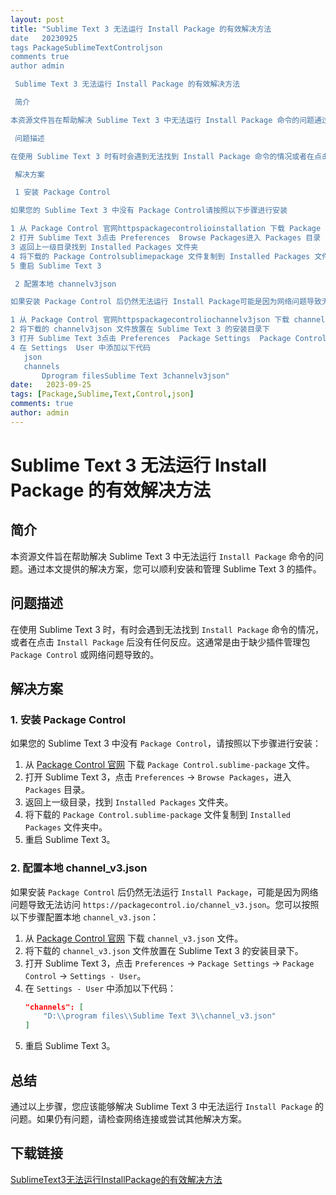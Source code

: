 ```yaml
---
layout: post
title: "Sublime Text 3 无法运行 Install Package 的有效解决方法
date   20230925
tags PackageSublimeTextControljson
comments true
author admin

 Sublime Text 3 无法运行 Install Package 的有效解决方法

 简介

本资源文件旨在帮助解决 Sublime Text 3 中无法运行 Install Package 命令的问题通过本文提供的解决方案您可以顺利安装和管理 Sublime Text 3 的插件

 问题描述

在使用 Sublime Text 3 时有时会遇到无法找到 Install Package 命令的情况或者在点击 Install Package 后没有任何反应这通常是由于缺少插件管理包 Package Control 或网络问题导致的

 解决方案

 1 安装 Package Control

如果您的 Sublime Text 3 中没有 Package Control请按照以下步骤进行安装

1 从 Package Control 官网httpspackagecontrolioinstallation 下载 Package Controlsublimepackage 文件
2 打开 Sublime Text 3点击 Preferences  Browse Packages进入 Packages 目录
3 返回上一级目录找到 Installed Packages 文件夹
4 将下载的 Package Controlsublimepackage 文件复制到 Installed Packages 文件夹中
5 重启 Sublime Text 3

 2 配置本地 channelv3json

如果安装 Package Control 后仍然无法运行 Install Package可能是因为网络问题导致无法访问 httpspackagecontroliochannelv3json您可以按照以下步骤配置本地 channelv3json

1 从 Package Control 官网httpspackagecontroliochannelv3json 下载 channelv3json 文件
2 将下载的 channelv3json 文件放置在 Sublime Text 3 的安装目录下
3 打开 Sublime Text 3点击 Preferences  Package Settings  Package Control  Settings  User
4 在 Settings  User 中添加以下代码
   json
   channels 
       Dprogram filesSublime Text 3channelv3json"
date:   2023-09-25
tags: [Package,Sublime,Text,Control,json]
comments: true
author: admin
---
```

# Sublime Text 3 无法运行 Install Package 的有效解决方法

## 简介

本资源文件旨在帮助解决 Sublime Text 3 中无法运行 `Install Package` 命令的问题。通过本文提供的解决方案，您可以顺利安装和管理 Sublime Text 3 的插件。

## 问题描述

在使用 Sublime Text 3 时，有时会遇到无法找到 `Install Package` 命令的情况，或者在点击 `Install Package` 后没有任何反应。这通常是由于缺少插件管理包 `Package Control` 或网络问题导致的。

## 解决方案

### 1. 安装 Package Control

如果您的 Sublime Text 3 中没有 `Package Control`，请按照以下步骤进行安装：

1. 从 [Package Control 官网](https://packagecontrol.io/installation) 下载 `Package Control.sublime-package` 文件。
2. 打开 Sublime Text 3，点击 `Preferences` -> `Browse Packages`，进入 `Packages` 目录。
3. 返回上一级目录，找到 `Installed Packages` 文件夹。
4. 将下载的 `Package Control.sublime-package` 文件复制到 `Installed Packages` 文件夹中。
5. 重启 Sublime Text 3。

### 2. 配置本地 channel_v3.json

如果安装 `Package Control` 后仍然无法运行 `Install Package`，可能是因为网络问题导致无法访问 `https://packagecontrol.io/channel_v3.json`。您可以按照以下步骤配置本地 `channel_v3.json`：

1. 从 [Package Control 官网](https://packagecontrol.io/channel_v3.json) 下载 `channel_v3.json` 文件。
2. 将下载的 `channel_v3.json` 文件放置在 Sublime Text 3 的安装目录下。
3. 打开 Sublime Text 3，点击 `Preferences` -> `Package Settings` -> `Package Control` -> `Settings - User`。
4. 在 `Settings - User` 中添加以下代码：
   ```json
   "channels": [
       "D:\\program files\\Sublime Text 3\\channel_v3.json"
   ]
   ```
5. 重启 Sublime Text 3。

## 总结

通过以上步骤，您应该能够解决 Sublime Text 3 中无法运行 `Install Package` 的问题。如果仍有问题，请检查网络连接或尝试其他解决方案。

## 下载链接

[SublimeText3无法运行InstallPackage的有效解决方法](https://pan.quark.cn/s/45f8e03300a5)